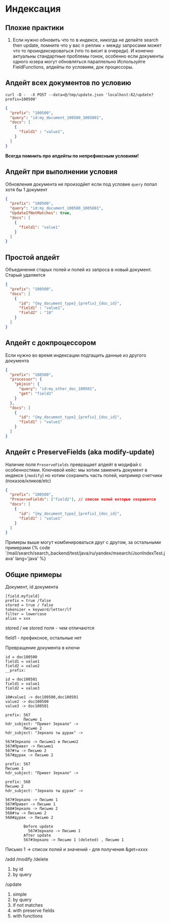 # Индексация
## Плохие практики
1) Если нужно обновить что то в индексе, никогда не делайте search then update, помните что у вас n реплик + между запросами может что то проиндексироваться (что то висит в очереди).
И конечно актуальны стандартные проблемы гонок, особенно если документы одного юзера могут обновляться параллельно
Используйте FieldFunctions, апдейты по условиям, док процессоры.  
## Апдейт всех документов по условию
```shell script
curl -D -  -X POST --data=@/tmp/update.json 'localhost:82/update?prefix=100500'
```

```json
{
  "prefix": "100500",
  "query": "id:my_document_100500_1005001",
  "docs": [
    {
      "field1" : "value1",
    }
  ]
}
```

**Всегда помнить про апдейты по непрефиксным условиям!**
 
## Апдейт при выполнении условия
Обновления документа не произодйет если под условие `query` попал хотя бы 1 документ
```json
{
  "prefix": "100500",
  "query": "id:my_document_100500_1005001",
  "UpdateIfNotMatches": true,
  "docs": [
    {
      "field1": "value1"
    }
  ]
}
```
## Простой апдейт
Объединения старых полей и полей из запроса в новый документ. Старый удаляется
```json
{
  "prefix": "100500",
  "docs": [
    {
      "id": "{my_document_type}_{prefix}_{doc_id}",
      "field1" : "value1",
      "field2" : "10"
    }
  ]
}
```
## Апдейт с докпроцессором
Если нужно во время индексации подтащить данные из другого документа
```json
{
  "prefix": "100500",
  "processor": {
    "pkjoin": {
      "query": "id:my_other_doc_100501",
      "get": "field3"
    }
  },
  "docs": [
    {
      "id": "{my_document_type}_{prefix}_{doc_id}",
      "field1" : "value1"
    }
  ]
}
```

## Апдейт с PreserveFields (aka modify-update)
Наличие поля `PreserveFields` превращает апдейт в модифай с особенностями. 
Ключевой кейс: мы хотим заменить документ в индексе (`/modify`) но хотим сохранить часть полей, например счетчики (показов/кликов/etc)

```json
{
  "prefix": "100500",
  "PreserveFields": ["field2"], // список полей которые сохранятся 
  "docs": [
    {
      "id": "{my_document_type}_{prefix}_{doc_id}",
      "field1" : "value1"
    }
  ]
}
```

Примеры выше могут комбинироваться друг с другом, за остальными примерами 
{% code '/mail/search/search_backend/test/java/ru/yandex/msearch/JsonIndexTest.java' lang='java' %}
## Общие примеры
Документ, id документа

```
[field.myfield]
prefix = true /false
stored = true / false
tokenizer = keyword/letter/lf
filter = lowercase
alias = xxx

```

stored / не stored поля - чем отличаются

field1 - префиксное, остальные нет

Превращение документа в ключи
```
id = doc100500
field1 = value1
field2 = value2
__prefix:

id = doc100501
field1 = value1
field2 = value3

10#value1 -> doc100500,doc100501
value2 -> doc100500
value3 -> doc100501

```

```
prefix: 567
        Письмо 1
hdr_subject: "Привет Зеркало" ->
        Письмо 2
hdr_subject: "Зеркало ты дурак" ->

567#Зеркало -> Письмо1 и Письмо2
567#Привет -> Письмо1
567#ты -> Письмо 2
567#дурак -> Письмо 2

prefix: 567
Письмо 1
hdr_subject: "Привет Зеркало" ->

prefix: 568
Письмо 2
hdr_subject: "Зеркало ты дурак" ->

567#Зеркало -> Письмо 1
567#Привет -> Письмо 1
568#Зеркало -> Письмо 2
568#ты -> Письмо 2
568#дурак -> Письмо 2

        Before update
          567#Зеркало -> Письмо 1
        After update
        567#Зеркало -> Письмо 1 (deleted) , Письмо 1
```

Письмо 1 -> список полей и значений - для получения &get=xxxx

/add
/modify
/delete
1) by id
2) by query

/update
1) simple
2) by query
3) if not matches
4) with preserve fields
5) with functions


